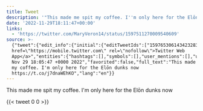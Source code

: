 ```yaml
---
title: Tweet
description: '"This made me spit my coffee. I''m only here for the Elōn dunks now "'
date: '2022-11-29T18:11:47+00:00'
links:
  - 'https://twitter.com/MaryVeron14/status/1597511270009540609'
source: >-
  {"tweet":{"edit_info":{"initial":{"editTweetIds":["1597653061434232832"],"editableUntil":"2022-11-29T18:35:47.000Z","editsRemaining":"5","isEditEligible":true}},"retweeted":false,"source":"<a
  href=\"https://mobile.twitter.com\" rel=\"nofollow\">Twitter Web
  App</a>","entities":{"hashtags":[],"symbols":[],"user_mentions":[],"urls":[{"url":"https://t.co/j7dnaWEhKO","expanded_url":"https://twitter.com/MaryVeron14/status/1597511270009540609","display_url":"twitter.com/MaryVeron14/st…","indices":["66","89"]}]},"display_text_range":["0","89"],"favorite_count":"0","id_str":"1597653061434232832","truncated":false,"retweet_count":"0","id":"1597653061434232832","possibly_sensitive":false,"created_at":"Tue
  Nov 29 18:05:47 +0000 2022","favorited":false,"full_text":"This made me spit
  my coffee. I'm only here for the Elōn dunks now
  https://t.co/j7dnaWEhKO","lang":"en"}}
---
```

This made me spit my coffee. I'm only here for the Elōn dunks now 
    
{{< tweet 0 0 >}}
    
